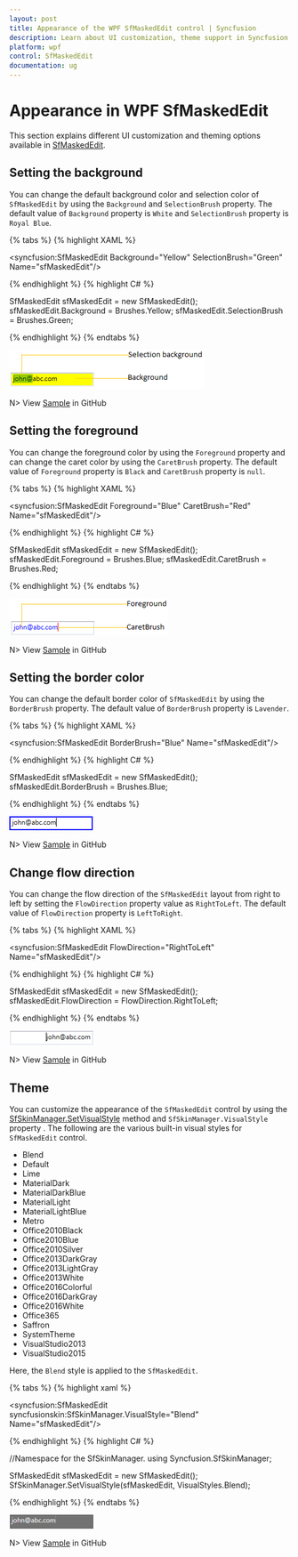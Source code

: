 ```yaml
---
layout: post
title: Appearance of the WPF SfMaskedEdit control | Syncfusion
description: Learn about UI customization, theme support in Syncfusion WPF SfMaskedEdit control and more details about the control features.
platform: wpf
control: SfMaskedEdit
documentation: ug
---
```


# Appearance in WPF SfMaskedEdit

This section explains different UI customization and theming options available in [SfMaskedEdit](https://help.syncfusion.com/cr/wpf/Syncfusion.Windows.Controls.Input.SfMaskedEdit.html).

## Setting the background

You can change the default background color and selection color of `SfMaskedEdit` by using the `Background` and `SelectionBrush` property. The default value of `Background` property is `White` and `SelectionBrush` property is `Royal Blue`.

{% tabs %}
{% highlight XAML %}

<syncfusion:SfMaskedEdit Background="Yellow"
                         SelectionBrush="Green"
                         Name="sfMaskedEdit"/>

{% endhighlight %}
{% highlight C# %}

SfMaskedEdit sfMaskedEdit = new SfMaskedEdit();
sfMaskedEdit.Background = Brushes.Yellow;
sfMaskedEdit.SelectionBrush = Brushes.Green;

{% endhighlight %}
{% endtabs %}

![SfMaskedEdit with yellow background](Appearence_Images/Background.png)

N> View [Sample](https://github.com/SyncfusionExamples/syncfusion-wpf-maskedtextbox-examples/tree/master/Samples/Appearance) in GitHub

## Setting the foreground

You can change the foreground color by using the `Foreground` property and can change the caret color by using the `CaretBrush` property. The default value of `Foreground` property is `Black` and `CaretBrush` property is `null`.

{% tabs %}
{% highlight XAML %}

<syncfusion:SfMaskedEdit Foreground="Blue" 
                         CaretBrush="Red"
                         Name="sfMaskedEdit"/>

{% endhighlight %}
{% highlight C# %}

SfMaskedEdit sfMaskedEdit = new SfMaskedEdit();
sfMaskedEdit.Foreground = Brushes.Blue;
sfMaskedEdit.CaretBrush = Brushes.Red;

{% endhighlight %}
{% endtabs %}

![SfMaskedEdit with red foreground](Appearence_Images/Foreground.png)

N> View [Sample](https://github.com/SyncfusionExamples/syncfusion-wpf-maskedtextbox-examples/tree/master/Samples/Appearance) in GitHub

## Setting the border color

You can change the default border color of `SfMaskedEdit` by using the `BorderBrush` property. The default value of `BorderBrush` property is `Lavender`.

{% tabs %}
{% highlight XAML %}

<syncfusion:SfMaskedEdit BorderBrush="Blue"
                         Name="sfMaskedEdit"/>

{% endhighlight %}
{% highlight C# %}

SfMaskedEdit sfMaskedEdit = new SfMaskedEdit();
sfMaskedEdit.BorderBrush = Brushes.Blue;

{% endhighlight %}
{% endtabs %}

![SfMaskedEdit with yellow background](Appearence_Images/BorderColor.png)

N> View [Sample](https://github.com/SyncfusionExamples/syncfusion-wpf-maskedtextbox-examples/tree/master/Samples/Appearance) in GitHub

## Change flow direction

You can change the flow direction of the `SfMaskedEdit` layout from right to left by setting the `FlowDirection` property value as `RightToLeft`. The default value of `FlowDirection` property is `LeftToRight`.

{% tabs %}
{% highlight XAML %}

<syncfusion:SfMaskedEdit FlowDirection="RightToLeft"
                         Name="sfMaskedEdit"/>

{% endhighlight %}
{% highlight C# %}

SfMaskedEdit sfMaskedEdit = new SfMaskedEdit();
sfMaskedEdit.FlowDirection = FlowDirection.RightToLeft;

{% endhighlight %}
{% endtabs %}

![SfMaskedEdit with RightToLeft flow direction](Appearence_Images/FlowDirection.png)

N> View [Sample](https://github.com/SyncfusionExamples/syncfusion-wpf-maskedtextbox-examples/tree/master/Samples/Appearance) in GitHub

## Theme

You can customize the appearance of the `SfMaskedEdit` control by using the [SfSkinManager.SetVisualStyle](https://help.syncfusion.com/cr/wpf/Syncfusion.SfSkinmanager.SfSkinmanager.html#Syncfusion_SfSkinManager_SfSkinManager_SetVisualStyle_System_Windows_DependencyObject_Syncfusion_SfSkinManager_VisualStyles_) method and `SfSkinManager.VisualStyle` property . The following are the various built-in visual styles for `SfMaskedEdit` control.

* Blend
* Default
* Lime
* MaterialDark
* MaterialDarkBlue
* MaterialLight
* MaterialLightBlue
* Metro
* Office2010Black
* Office2010Blue
* Office2010Silver
* Office2013DarkGray
* Office2013LightGray
* Office2013White
* Office2016Colorful
* Office2016DarkGray
* Office2016White
* Office365
* Saffron
* SystemTheme
* VisualStudio2013
* VisualStudio2015

Here, the `Blend` style is applied to the `SfMaskedEdit`.

{% tabs %}
{% highlight xaml %}

<syncfusion:SfMaskedEdit syncfusionskin:SfSkinManager.VisualStyle="Blend" 
                         Name="sfMaskedEdit"/>

{% endhighlight %}
{% highlight C# %}

//Namespace for the SfSkinManager.
using Syncfusion.SfSkinManager;

SfMaskedEdit sfMaskedEdit = new SfMaskedEdit();
SfSkinManager.SetVisualStyle(sfMaskedEdit, VisualStyles.Blend);

{% endhighlight %}
{% endtabs %}

![SfMaskedEdit with Blend visual style](Appearence_Images/Theme.png)

N> View [Sample](https://github.com/SyncfusionExamples/syncfusion-wpf-maskedtextbox-examples/tree/master/Samples/Themes) in GitHub